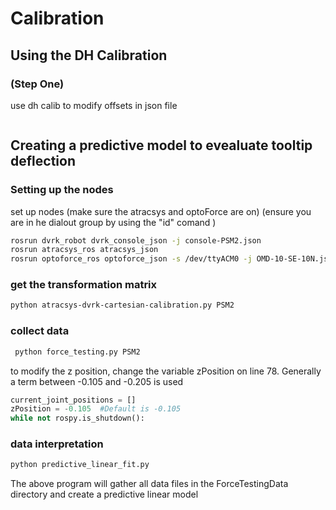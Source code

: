 # Calibration

## Using the DH Calibration 
### (Step One)


use dh calib to modify offsets in json file
```json
```

## Creating a predictive model to evealuate tooltip deflection
### Setting up the nodes

set up nodes
(make sure the atracsys and optoForce are on) 
(ensure you are in he dialout group by using the "id" comand )

```sh
rosrun dvrk_robot dvrk_console_json -j console-PSM2.json
rosrun atracsys_ros atracsys_json
rosrun optoforce_ros optoforce_json -s /dev/ttyACM0 -j OMD-10-SE-10N.json
```
### get the transformation matrix
```sh
python atracsys-dvrk-cartesian-calibration.py PSM2
```

### collect data
```sh
 python force_testing.py PSM2
```
to modify the z position, change the variable zPosition on line 78. Generally a term between -0.105 and -0.205 is used
```python
current_joint_positions = []
zPosition = -0.105  #Default is -0.105
while not rospy.is_shutdown():
```

### data interpretation
```sh
python predictive_linear_fit.py 
```
The above program will gather all data files in the ForceTestingData directory and create a predictive linear model
